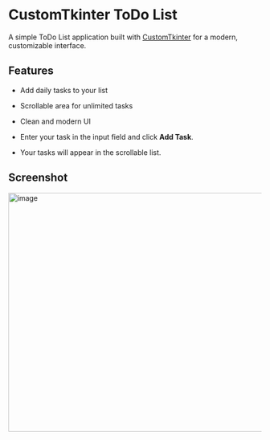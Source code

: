 
# CustomTkinter ToDo List

A simple ToDo List application built with [CustomTkinter](https://github.com/TomSchimansky/CustomTkinter) for a modern, customizable interface.

## Features

- Add daily tasks to your list
- Scrollable area for unlimited tasks
- Clean and modern UI

- Enter your task in the input field and click **Add Task**.
- Your tasks will appear in the scrollable list.

## Screenshot

<img width="748" height="476" alt="image" src="https://github.com/user-attachments/assets/162284bf-4bde-41c9-a72f-cde87971eae4" />

